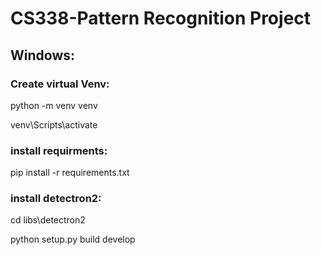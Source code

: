 # CS338-Pattern Recognition Project

## Windows:
### Create virtual Venv: 
python -m venv venv

venv\Scripts\activate

### install requirments:
pip install -r requirements.txt

### install detectron2:
cd libs\detectron2

python setup.py build develop

